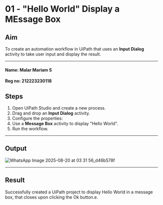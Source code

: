 # 01 - "Hello World" Display a MEssage Box 

## Aim  
To create an automation workflow in UiPath that uses an **Input Dialog** activity to take user input and display the result.  

---
#### Name: Malar Mariam S
#### Reg no: 212223230118

## Steps  
1. Open UiPath Studio and create a new process.  
2. Drag and drop an **Input Dialog** activity.  
3. Configure the properties:  
4. Use a **Message Box** activity to display "Hello World".  
5. Run the workflow.  

---

## Output

![WhatsApp Image 2025-08-20 at 03 31 56_d46b578f](https://github.com/user-attachments/assets/5b9b4422-263a-4a04-ad1f-d49655f50642)

---

## Result  
Successfully created a UiPath project to display Hello World in a message box, that closes upon clicking the Ok button.e.  
